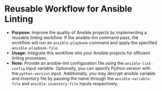 # Reusable Workflow for Ansible Linting

- **Purpose:** Improve the quality of Ansible projects by implementing a
reusable linting workflow. If the ansible-lint command pass, the workflow will
run an `ansible-playbook` command and apply the specified
`ansible-playbook-file`.
- **Usage:** Integrate this workflow into your Ansible projects for efficient
linting processes.
- **Note:** Provide an ansible-lint configuration file using the
`ansible-lint-config` input variable. Optionally, you can specify Python version
with the `python-version` input. Additionally, you may decrypt ansible variable
and inventory file by passing the name through the `ansible-variable-file` and
`ansible-inventory-file` inputs respectively.
